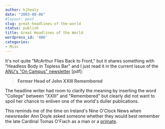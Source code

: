 ```yaml
---
author: kjhealy
date: "2003-08-06"
#layout: post
slug: great-headlines-of-the-world
status: publish
title: Great Headlines of the World
wordpress_id: '486'
categories:
- Misc
---
```


It's not quite "McArthur Flies Back to Front," but it shares something with "Headless Body in Topless Bar" and I just read it in the current issue of the [ANU's "On Campus" newsletter](http://info.anu.edu.au/mac/Newsletters_and_Journals/On_Campus/_2003/OCJuly2003.pdf) [pdf]:

> **Former Head of John XXIII Remembered**

The headline writer had room to clarify the meaning by inserting the word "College" between "XXIII" and "Remembered" but clearly did not want to spoil her chance to enliven one of the world's duller publications.

This reminds me of the time on Ireland's Nine O'Clock News when newsreader Ann Doyle asked someone whether they would best remember the late Cardinal Tomas O'Fiach as a man or a [primate](http://www.wikipedia.org/wiki/Primate+of+All+Ireland).

